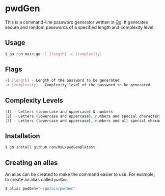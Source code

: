 # pwdGen

This is a command-line password generator written in [Go](https://golang.com). It generates secure and random passwords of a specified length and complexity level.

## Usage
```bash
$ go run main.go -l [length] -c [complexity]
```

## Flags
```bash
-l [length] - Length of the password to be generated
-c [complexity] - Complexity level of the password to be generated
```

## Complexity Levels
```bash
[1] - Letters (lowercase and uppercase) & numbers
[2] - Letters (lowercase and uppercase), numbers and special characters
[3] - Letters (lowercase and uppercase), numbers and all special characters
```

## Installation
```bash
$ go install github.com/8xu/pwdGen@latest
```

## Creating an alias
An alias can be created to make the command easier to use. For example, to create an alias called `pwdGen`:
```bash
$ alias pwdGen="~/go/bin/pwdGen"
```